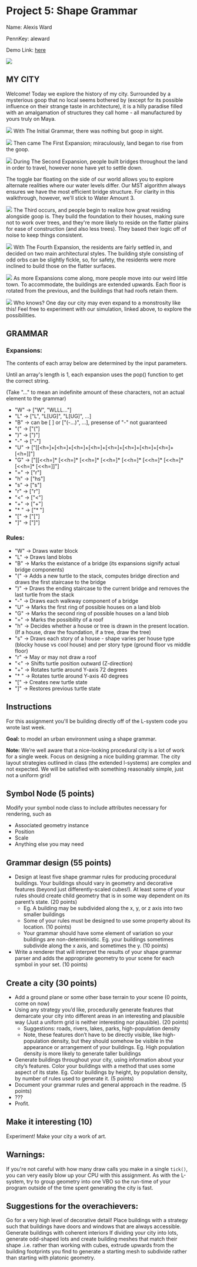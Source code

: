 
# Project 5: Shape Grammar


Name: Alexis Ward

PennKey: aleward

Demo Link: [here](https://aleward.github.io/shape-grammar-city-aleward/)

![](starter-img.png)
## MY CITY
Welcome! Today we explore the history of my city. Surrounded by a mysterious goop that no local seems bothered by (except for its possible influence on their strange taste in architecture), it is a hilly paradise filled with an amalgamation of structures they call home  - all manufactured by yours truly on Maya.

![](expand0.png)
With The Initial Grammar, there was nothing but goop in sight.

![](expand1.png)
Then came The First Expansion; miraculously, land began to rise from the goop.

![](expand2.png)
During The Second Expansion, people built bridges throughout the land in order to travel, however none have yet to settle down.

The toggle bar floating on the side of our world allows you to explore alternate realities where our water levels differ. Our MST algorithm always ensures we have the most efficient bridge structure. For clarity in this walkthrough, however, we'll stick to Water Amount 3.

![](expand3.png)
The Third occurs, and people begin to realize how great residing alongside goop is. They build the foundation to their houses, making sure not to work over trees, and they're more likely to reside on the flatter plains for ease of construction (and also less trees). They based their logic off of noise to keep things consistent.

![](expand4.png)
With The Fourth Expansion, the residents are fairly settled in, and decided on two main architectural styles. The building style consisting of odd orbs can be slightly fickle, so, for safety, the residents were more inclined to build those on the flatter surfaces.

![](expand5.png)
As more Expansions come along, more people move into our weird little town. To accommodate, the buildings are extended upwards. Each floor is rotated from the previous, and the buildings that had roofs retain them.

![](expand6.png)
Who knows? One day our city may even expand to a monstrosity like this! Feel free to experiment with our simulation, linked above, to explore the possibilities.


## GRAMMAR
### Expansions:
The contents of each array below are determined by the input parameters.

Until an array's length is 1, each expansion uses the pop() function to get the correct string.

(Take "..." to mean an indefinite amount of these characters, not an actual element to the grammar)

* "W"  ->  ["W", "WLLL..."]
* "L"  ->  ["L", "L[UG]", "L[UG]", ...]
* "B"  ->  can be [ ] or ["(-...)", ...], presense of "-" not guaranteed
* "("  ->  ["("]
* ")"  ->  [")"]
* "-"  ->  ["-"]
* "U"  ->  ["[[<h=]+[<h=]+[<h=]+[<h=]+[<h=]+[<h=]+[<h=]+[<h=]+[<h=]]"]
* "G"  ->  ["[[<<h=]* [<<h=]* [<<h=]* [<<h=]* [<<h=]* [<<h=]* [<<h=]* [<<h=]* [<<h=]]"]
* "="  ->  ["r"]
* "h"  ->  ["hs"]
* "s"  ->  ["s"]
* "r"  ->  ["r"]
* "<"  ->  ["<"]
* "+"  ->  ["+"]
* "* "  ->  ["* "]
* "["  ->  ["["]
* "]"  ->  ["]"]


### Rules:

* "W"  ->  Draws water block
* "L"  ->  Draws land blobs
* "B"  ->  Marks the existance of a bridge (its expansions signify actual bridge components)
* "("  ->  Adds a new turtle to the stack, computes bridge direction and draws the first staircase to the bridge
* ")"  ->  Draws the ending staircase to the current bridge and removes the last turtle from the stack
* "-"  ->  Draws each walkway component of a bridge
* "U"  ->  Marks the first ring of possible houses on a land blob
* "G"  ->  Marks the second ring of possible houses on a land blob
* "="  ->  Marks the possibility of a roof
* "h"  ->  Decides whether a house or tree is drawn in the present location. (If a house, draw the foundation, if a tree, draw the tree)
* "s"  ->  Draws each story of a house - shape varies per house type (blocky house vs cool house) and per story type (ground floor vs middle floor)
* "r"  ->  May or may not draw a roof
* "<"  ->  Shifts turtle position outward (Z-direction)
* "+"  ->  Rotates turtle around Y-axis 72 degrees
* "* "  ->  Rotates turtle around Y-axis 40 degrees
* "["  ->  Creates new turtle state
* "]"  ->  Restores previous turtle state




## Instructions
For this assignment you'll be building directly off of the L-system code you
wrote last week.

**Goal:** to model an urban environment using a shape grammar.

**Note:** We’re well aware that a nice-looking procedural city is a lot of work for a single week. Focus on designing a nice building grammar. The city layout strategies outlined in class (the extended l-systems) are complex and not expected. We will be satisfied with something reasonably simple, just not a uniform grid!

## Symbol Node (5 points)
Modify your symbol node class to include attributes necessary for rendering, such as
- Associated geometry instance
- Position
- Scale
- Anything else you may need

## Grammar design (55 points)
- Design at least five shape grammar rules for producing procedural buildings. Your buildings should vary in geometry and decorative features (beyond just differently-scaled cubes!). At least some of your rules should create child geometry that is in some way dependent on its parent’s state. (20 points)
    - Eg. A building may be subdivided along the x, y, or z axis into two smaller buildings
    - Some of your rules must be designed to use some property about its location. (10 points)
    - Your grammar should have some element of variation so your buildings are non-deterministic.  Eg. your buildings sometimes subdivide along the x axis, and sometimes the y. (10 points)   
- Write a renderer that will interpret the results of your shape grammar parser and adds the appropriate geometry to your scene for each symbol in your set. (10 points)

## Create a city (30 points)
- Add a ground plane or some other base terrain to your scene (0 points, come on now)
- Using any strategy you’d like, procedurally generate features that demarcate your city into different areas in an interesting and plausible way (Just a uniform grid is neither interesting nor plausible). (20 points)
    - Suggestions: roads, rivers, lakes, parks, high-population density
    - Note, these features don’t have to be directly visible, like high-population density, but they should somehow be visible in the appearance or arrangement of your buildings. Eg. High population density is more likely to generate taller buildings
- Generate buildings throughout your city, using information about your city’s features. Color your buildings with a method that uses some aspect of its state. Eg. Color buildings by height, by population density, by number of rules used to generate it. (5 points)
- Document your grammar rules and general approach in the readme. (5 points)
- ???
- Profit.

## Make it interesting (10)
Experiment! Make your city a work of art.

## Warnings:
If you're not careful with how many draw calls you make in a single `tick()`,
you can very easily blow up your CPU with this assignment. As with the L-system,
try to group geometry into one VBO so the run-time of your program outside of
the time spent generating the city is fast.

## Suggestions for the overachievers:
Go for a very high level of decorative detail!
Place buildings with a strategy such that buildings have doors and windows that are always accessible.
Generate buildings with coherent interiors
If dividing your city into lots, generate odd-shaped lots and create building meshes that match their shape .i.e. rather than working with cubes, extrude upwards from the building footprints you find to generate a starting mesh to subdivide rather than starting with platonic geometry.
